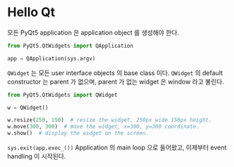 # Hello Qt

모든 PyQt5 application 은 application object 를 생성해야 한다. 

```python
from PyQt5.QtWidgets import QApplication

app = QApplication(sys.argv)
```

`QWidget` 는 모든 user interface objects 의 base class 이다. `QWidget` 의 
default constructor 는 parent 가 없으며, parent 가 없는 widget 은 window 라고 
불린다.

```python
from PyQt5.QtWidgets import QWidget

w = QWidget()
```

```python
w.resize(250, 150)  # resize the widget, 250px wide 150px height.
w.move(300, 300)  # move the widget, x=300, y=300 coordinate.
w.show()  # display the widget on the screen. 
```

`sys.exit(app.exec_())` Application 의 main loop 으로 들어왔고, 
이제부터 event handling 이 시작된다. 


